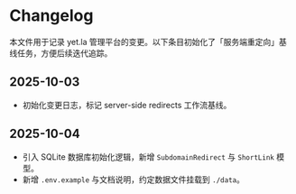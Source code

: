 # Changelog

本文件用于记录 yet.la 管理平台的变更。以下条目初始化了「服务端重定向」基线任务，方便后续迭代追踪。

## 2025-10-03
- 初始化变更日志，标记 server-side redirects 工作流基线。

## 2025-10-04
- 引入 SQLite 数据库初始化逻辑，新增 `SubdomainRedirect` 与 `ShortLink` 模型。
- 新增 `.env.example` 与文档说明，约定数据文件挂载到 `./data`。
